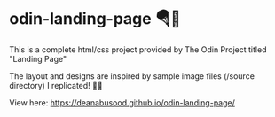 # odin-landing-page 🪂📄

This is a complete html/css project provided by The Odin Project titled "Landing Page"

The layout and designs are inspired by sample image files (/source directory) I replicated! 🧑‍🎨

View here: https://deanabusood.github.io/odin-landing-page/
